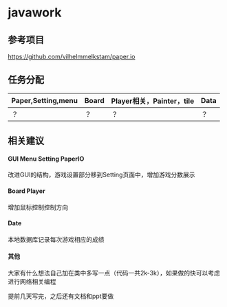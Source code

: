 # javawork
## 参考项目

https://github.com/vilhelmmelkstam/paper.io

## 任务分配

Paper,Setting,menu|Board|Player相关，Painter，tile|Data
---|---|---|---
 ？ | ？ | ？ | ？ 

## 相关建议

#### GUI Menu Setting PaperIO

改进GUI的结构，游戏设置部分移到Setting页面中，增加游戏分数展示

#### Board Player

增加鼠标控制控制方向

#### Date

本地数据库记录每次游戏相应的成绩

#### 其他

大家有什么想法自己加在类中多写一点（代码一共2k-3k），如果做的快可以考虑进行网络相关编程

提前几天写完，之后还有文档和ppt要做
